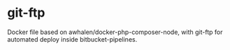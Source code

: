 # git-ftp
Docker file based on awhalen/docker-php-composer-node, with git-ftp for automated deploy inside bitbucket-pipelines.
